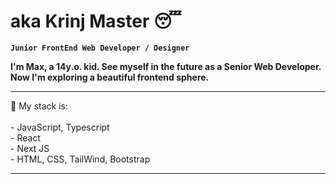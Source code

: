 # aka Krinj Master 😴

**`Junior FrontEnd Web Developer / Designer`**<br/>

**I'm Max, a 14y.o. kid. See myself in the future as a Senior Web Developer. Now I'm exploring a beautiful frontend sphere.**
<br>
<hr>
💼 My stack is:
<br>
<br>
- JavaScript, Typescript
<br>
- React
<br>
- Next JS
<br>
- HTML, CSS, TailWind, Bootstrap
<br>

<hr>


          
          
          
          
          

